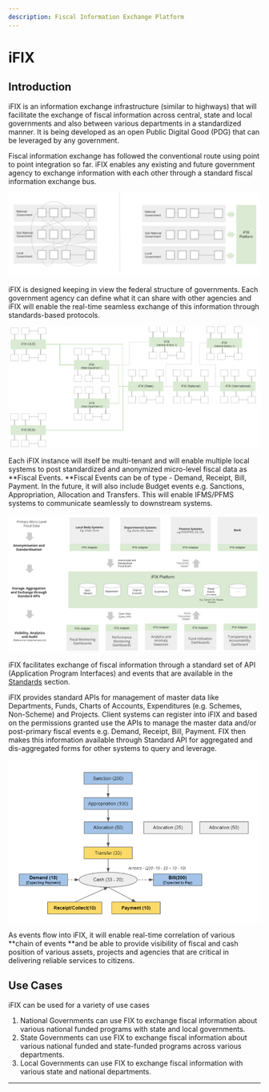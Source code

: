 ```yaml
---
description: Fiscal Information Exchange Platform
---
```


# iFIX

## Introduction

iFIX is an information exchange infrastructure (similar to highways) that will facilitate the exchange of fiscal information across central, state and local governments and also between various departments in a standardized manner.  It is being developed as an open Public Digital Good (PDG) that can be leveraged by any government.&#x20;

Fiscal information exchange has followed the conventional route using point to point integration so far.  iFIX enables any existing and future government agency to exchange information with each other through a standard fiscal information exchange bus.&#x20;

![Point to Point vs Bus Based Integration](<.gitbook/assets/image (45).png>)

iFIX is designed keeping in view the federal structure of governments. Each government agency can define what it can share with other agencies and iFIX will enable the real-time seamless exchange of this information through standards-based protocols.

![Proposed Federated Architecture of iFIX Platform](<.gitbook/assets/image (16).png>)

Each iFIX instance will itself be multi-tenant and will enable multiple local systems to post standardized and anonymized micro-level fiscal data as **Fiscal Events. **Fiscal Events can be of type - Demand, Receipt, Bill, Payment. In the future, it will also include Budget events e.g. Sanctions, Appropriation, Allocation and Transfers. This will enable IFMS/PFMS systems to communicate seamlessly to downstream systems.

![iFIX Platform Architecture](<.gitbook/assets/image (41).png>)

iFIX facilitates exchange of fiscal information through a standard set of API (Application Program Interfaces)  and events that are available in the [Standards](platform/architecture/standards/) section.

iFIX provides standard APIs for management of master data like Departments, Funds, Charts of Accounts, Expenditures (e.g. Schemes, Non-Scheme) and Projects. Client systems can register into iFIX and based on the permissions granted use the APIs to manage the master data and/or post-primary fiscal events e.g. Demand, Receipt, Bill, Payment. FIX then makes this information available through Standard API for aggregated and dis-aggregated forms for other systems to query and leverage.

![Chain of Events](<.gitbook/assets/image (54).png>)

As events flow into iFIX, it will enable real-time correlation of various **chain of events **and be able to provide visibility of fiscal and cash position of various assets, projects and agencies that are critical in delivering reliable services to citizens.&#x20;

## Use Cases

iFIX can be used for a variety of use cases&#x20;

1. National Governments can use FIX to exchange fiscal information about various national funded programs with state and local governments.
2. State Governments can use FIX to exchange fiscal information about various national funded and state-funded programs across various departments.
3. Local Governments can use FIX to exchange fiscal information with various state and national departments.&#x20;

****
